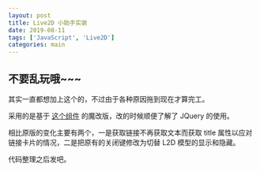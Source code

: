```yaml
---
layout: post
title: Live2D 小助手实装
date: 2019-08-11
tags: ['JavaScript', 'Live2D']
categories: main
---
```


## 不要乱玩哦~~~

其实一直都想加上这个的，不过由于各种原因拖到现在才算完工。

采用的是基于 [这个组件](https://github.com/fghrsh/live2d_demo) 的魔改版，改的时候顺便了解了 JQuery 的使用。

相比原版的变化主要有两个，一是获取链接不再获取文本而获取 title 属性以应对链接卡片的情况，二是把原有的关闭键修改为切替 L2D 模型的显示和隐藏。

代码整理之后发吧。